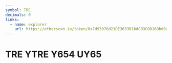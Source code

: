 ```yaml
---
symbol: TRE
decimals: 0
links:
  - name: explorer
    url: https://etherscan.io/token/0x7d93978d21DE3033B1bdCB3C0D16Dbd0afD29c27
---
```


# TRE YTRE Y654 UY65
